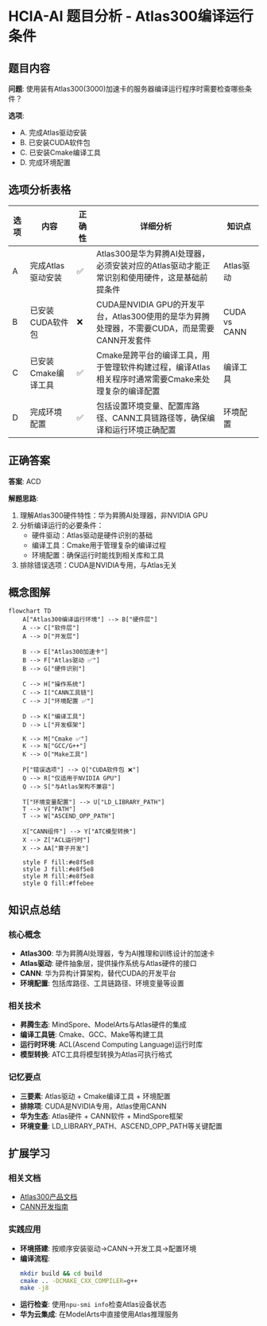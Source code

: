 # HCIA-AI 题目分析 - Atlas300编译运行条件

## 题目内容

**问题**: 使用装有Atlas300(3000)加速卡的服务器编译运行程序时需要检查哪些条件？

**选项**:
- A. 完成Atlas驱动安装
- B. 已安装CUDA软件包
- C. 已安装Cmake编译工具
- D. 完成环境配置

## 选项分析表格

| 选项 | 内容 | 正确性 | 详细分析 | 知识点 |
|------|------|--------|----------|--------|
| A | 完成Atlas驱动安装 | ✅ | Atlas300是华为昇腾AI处理器，必须安装对应的Atlas驱动才能正常识别和使用硬件，这是基础前提条件 | Atlas驱动 |
| B | 已安装CUDA软件包 | ❌ | CUDA是NVIDIA GPU的开发平台，Atlas300使用的是华为昇腾处理器，不需要CUDA，而是需要CANN开发套件 | CUDA vs CANN |
| C | 已安装Cmake编译工具 | ✅ | Cmake是跨平台的编译工具，用于管理软件构建过程，编译Atlas相关程序时通常需要Cmake来处理复杂的编译配置 | 编译工具 |
| D | 完成环境配置 | ✅ | 包括设置环境变量、配置库路径、CANN工具链路径等，确保编译和运行环境正确配置 | 环境配置 |

## 正确答案
**答案**: ACD

**解题思路**: 
1. 理解Atlas300硬件特性：华为昇腾AI处理器，非NVIDIA GPU
2. 分析编译运行的必要条件：
   - 硬件驱动：Atlas驱动是硬件识别的基础
   - 编译工具：Cmake用于管理复杂的编译过程
   - 环境配置：确保运行时能找到相关库和工具
3. 排除错误选项：CUDA是NVIDIA专用，与Atlas无关

## 概念图解

```mermaid
flowchart TD
    A["Atlas300编译运行环境"] --> B["硬件层"]
    A --> C["软件层"]
    A --> D["开发层"]
    
    B --> E["Atlas300加速卡"]
    B --> F["Atlas驱动 ✅"]
    B --> G["硬件识别"]
    
    C --> H["操作系统"]
    C --> I["CANN工具链"]
    C --> J["环境配置 ✅"]
    
    D --> K["编译工具"]
    D --> L["开发框架"]
    
    K --> M["Cmake ✅"]
    K --> N["GCC/G++"]
    K --> O["Make工具"]
    
    P["错误选项"] --> Q["CUDA软件包 ❌"]
    Q --> R["仅适用于NVIDIA GPU"]
    Q --> S["与Atlas架构不兼容"]
    
    T["环境变量配置"] --> U["LD_LIBRARY_PATH"]
    T --> V["PATH"]
    T --> W["ASCEND_OPP_PATH"]
    
    X["CANN组件"] --> Y["ATC模型转换"]
    X --> Z["ACL运行时"]
    X --> AA["算子开发"]
    
    style F fill:#e8f5e8
    style J fill:#e8f5e8
    style M fill:#e8f5e8
    style Q fill:#ffebee
```

## 知识点总结

### 核心概念
- **Atlas300**: 华为昇腾AI处理器，专为AI推理和训练设计的加速卡
- **Atlas驱动**: 硬件抽象层，提供操作系统与Atlas硬件的接口
- **CANN**: 华为异构计算架构，替代CUDA的开发平台
- **环境配置**: 包括库路径、工具链路径、环境变量等设置

### 相关技术
- **昇腾生态**: MindSpore、ModelArts与Atlas硬件的集成
- **编译工具链**: Cmake、GCC、Make等构建工具
- **运行时环境**: ACL(Ascend Computing Language)运行时库
- **模型转换**: ATC工具将模型转换为Atlas可执行格式

### 记忆要点
- **三要素**: Atlas驱动 + Cmake编译工具 + 环境配置
- **排除项**: CUDA是NVIDIA专用，Atlas使用CANN
- **华为生态**: Atlas硬件 + CANN软件 + MindSpore框架
- **环境变量**: LD_LIBRARY_PATH、ASCEND_OPP_PATH等关键配置

## 扩展学习

### 相关文档
- [Atlas300产品文档](https://support.huawei.com/enterprise/zh/ai-computing-platform/atlas-300-pid-250702915)
- [CANN开发指南](https://www.hiascend.com/document/detail/zh/CANNCommunityEdition/60RC1/devguide/)

### 实践应用
- **环境搭建**: 按顺序安装驱动→CANN→开发工具→配置环境
- **编译流程**: 
  ```bash
  mkdir build && cd build
  cmake .. -DCMAKE_CXX_COMPILER=g++
  make -j8
  ```
- **运行检查**: 使用`npu-smi info`检查Atlas设备状态
- **华为云集成**: 在ModelArts中直接使用Atlas推理服务
